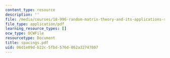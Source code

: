 ```yaml
---
content_type: resource
description: ''
file: /media/courses/18-996-random-matrix-theory-and-its-applications-spring-2004/06d1e09db22c5fbd576d862a32747807_spacings.pdf
file_type: application/pdf
learning_resource_types: []
ocw_type: OCWFile
resourcetype: Document
title: spacings.pdf
uid: 06d1e09d-b22c-5fbd-576d-862a32747807
---
```

